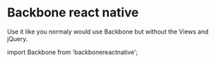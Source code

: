 Backbone react native
========

Use it like you normaly would use Backbone but without the Views and jQuery.

import Backbone from 'backbonereactnative';